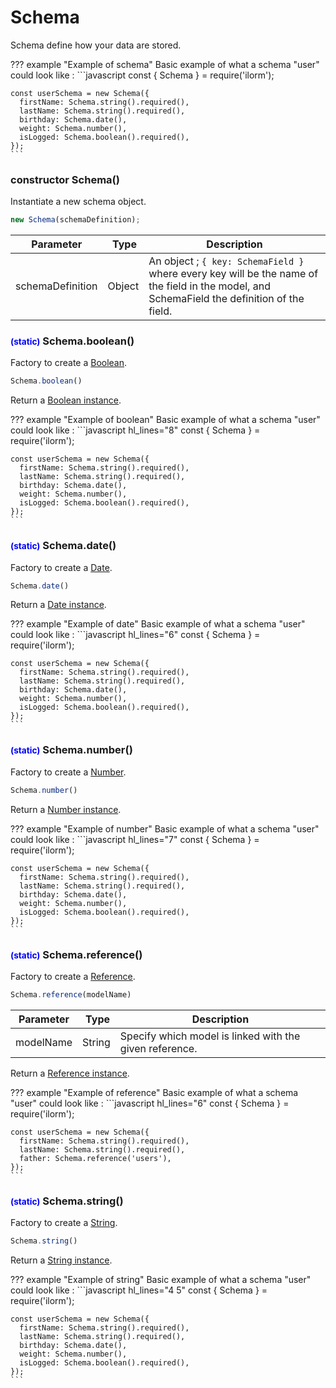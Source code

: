 # Schema
Schema define how your data are stored.

??? example "Example of schema"
    Basic example of what a schema "user" could look like :
    ```javascript
    const { Schema } = require('ilorm');
    
    const userSchema = new Schema({
      firstName: Schema.string().required(),
      lastName: Schema.string().required(),
      birthday: Schema.date(),
      weight: Schema.number(),
      isLogged: Schema.boolean().required(),
    });
    ```

### constructor Schema()
Instantiate a new schema object.

```javascript
new Schema(schemaDefinition);
```

| Parameter        | Type    | Description              |
|:----------------:|:-------:| ------------------------ |
| schemaDefinition | Object  | An object ; `{ key: SchemaField }` where every key will be the name of the field in the model, and SchemaField the definition of the field. |


### <small style="color:blue;">(static)</small> Schema.boolean()
Factory to create a [Boolean](../schemaFields#schemafieldboolean).
```javascript
Schema.boolean()
```

Return a [Boolean instance](../schemaFields#schemafieldboolean).

??? example "Example of boolean"
    Basic example of what a schema "user" could look like :
    ```javascript hl_lines="8"
    const { Schema } = require('ilorm');
    
    const userSchema = new Schema({
      firstName: Schema.string().required(),
      lastName: Schema.string().required(),
      birthday: Schema.date(),
      weight: Schema.number(),
      isLogged: Schema.boolean().required(),
    });
    ```
### <small style="color:blue;">(static)</small> Schema.date()
Factory to create a [Date](../schemaFields#schemafielddate).
```javascript
Schema.date()
```

Return a [Date instance](../schemaFields#schemafielddate).

??? example "Example of date"
    Basic example of what a schema "user" could look like :
    ```javascript hl_lines="6"
    const { Schema } = require('ilorm');
    
    const userSchema = new Schema({
      firstName: Schema.string().required(),
      lastName: Schema.string().required(),
      birthday: Schema.date(),
      weight: Schema.number(),
      isLogged: Schema.boolean().required(),
    });
    ```

### <small style="color:blue;">(static)</small> Schema.number()
Factory to create a [Number](../schemaFields#schemafieldnumber).
```javascript
Schema.number()
```

Return a [Number instance](../schemaFields#schemafieldnumber).

??? example "Example of number"
    Basic example of what a schema "user" could look like :
    ```javascript hl_lines="7"
    const { Schema } = require('ilorm');
    
    const userSchema = new Schema({
      firstName: Schema.string().required(),
      lastName: Schema.string().required(),
      birthday: Schema.date(),
      weight: Schema.number(),
      isLogged: Schema.boolean().required(),
    });
    ```
    
### <small style="color:blue;">(static)</small> Schema.reference()
Factory to create a [Reference](../schemaFields#schemafieldreference).
```javascript
Schema.reference(modelName)
```

| Parameter        | Type    | Description              |
|:----------------:|:-------:| ------------------------ |
| modelName | String  | Specify which model is linked with the given reference. |


Return a [Reference instance](../schemaFields#schemafieldreference).

??? example "Example of reference"
    Basic example of what a schema "user" could look like :
    ```javascript hl_lines="6"
    const { Schema } = require('ilorm');
    
    const userSchema = new Schema({
      firstName: Schema.string().required(),
      lastName: Schema.string().required(),
      father: Schema.reference('users'),
    });
    ```
    
### <small style="color:blue;">(static)</small> Schema.string()
Factory to create a [String](../schemaFields#schemafieldstring).
```javascript
Schema.string()
```

Return a [String instance](../schemaFields#schemafieldstring).

??? example "Example of string"
    Basic example of what a schema "user" could look like :
    ```javascript hl_lines="4 5"
    const { Schema } = require('ilorm');
    
    const userSchema = new Schema({
      firstName: Schema.string().required(),
      lastName: Schema.string().required(),
      birthday: Schema.date(),
      weight: Schema.number(),
      isLogged: Schema.boolean().required(),
    });
    ```